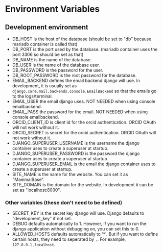 # Environment Variables

## Development environment

- DB_HOST is the host of the database (should be set to "db" because mariadb container is called that)
- DB_PORT is the port used by the database. (mariadb container uses the port 3306 so should be set as that)
- DB_NAME is the name of the database. 
- DB_USER is the name of the database user.
- DB_PASSWORD is the password for the user. 
- DB_ROOT_PASSWORD is the root password for the database. 
- EMAIL_BACKEND defines the email backend django will use. In development, it is usually set as `django.core.mail.backends.console.EmailBackend` so that the emails go to the logs/terminal.
- EMAIL_USER the email django uses. NOT NEEDED when using console emailbackend.
- EMAIL_PASS the password for the email. NOT NEEDED when using console emailbackend.
- ORCID_CLIENT_ID is client id for the orcid authentication. ORCID OAuth will not work without it. 
- ORCID_SECRET is secret for the orcid authentication. ORCID OAuth will not work without it.
- DJANGO_SUPERUSER_USERNAME is the username the django container uses to create a superuser at startup.
- DJANGO_SUPERUSER_PASSWORD is the password the django container uses to create a superuser at startup.
- DJANGO_SUPERUSER_EMAIL is the email the django container uses to create a superuser at startup.
- SITE_NAME is the name for the website. You can set it as "MammalBase".
- SITE_DOMAIN is the domain for the website. In development it can be set as "localhost:8000".

### Other variables (these don't need to be defined)

- SECRET_KEY is the secret key django will use. Django defaults to "development_key" if not set. 
- DEBUG defaults automatically to 1. However, if you want to run the django application without debugging on, you can set this to 0.
- ALLOWED_HOSTS defaults automatically to '*'. But if you want to define certain hosts, they need to seperated by `,`. For example, `127.0.0.1,localhost`.

 
 

